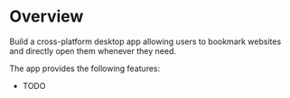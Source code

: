 # Overview

Build a cross-platform desktop app allowing users to bookmark websites and directly open them whenever they need.

The app provides the following features:

* TODO
